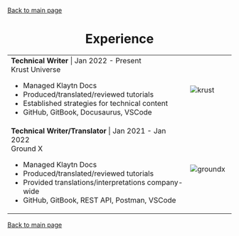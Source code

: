 [Back to main page](./../README.md)

<h1 align="center">Experience</h1>
<table>
<!--   <tr>
    <td width="80%">
      <b>Software Engineer</b> | July 2022 - Present<br />
      Votegrity<br />
      <ul>  
        <li>Part time software development</li>
        <li>Implementing functionality for election administration tool</li>
        <li>Instantiated new virtual machine by upgrading existing software from scratch</li>
        <li>React, JavaScript, Python, Azure, VS Code</li>
      </ul>
    </td>
    <td><image alt="Votegrity" src="../assets/images/votegrity-branding-dark.jpg" /></td>
  </tr> -->
  <tr>
    <td width="80%">
      <b>Technical Writer</b> | Jan 2022 - Present<br />
      Krust Universe<br />
      <ul>
        <li>Managed Klaytn Docs</li>
        <li>Produced/translated/reviewed tutorials</li>
        <li>Established strategies for technical content</li>
        <li>GitHub, GitBook, Docusaurus, VSCode</li>
      </ul>
    </td>
    <td><image alt="krust" src="../assets/images/krust.png"/></td>
  </tr>
  </tr>
  <tr>
    <td>
      <b>Technical Writer/Translator</b> | Jan 2021 - Jan 2022<br />
      Ground X<br />
      <ul>
        <li>Managed Klaytn Docs</li>
        <li>Produced/translated/reviewed tutorials</li>
        <li>Provided translations/interpretations company-wide</li>
        <li>GitHub, GitBook, REST API, Postman, VSCode</li>
      </ul>
    </td>
    <td><image alt="groundx" src="../assets/images/groundx.png" /></td>
  </tr>
</table>

[Back to main page](./../README.md)
